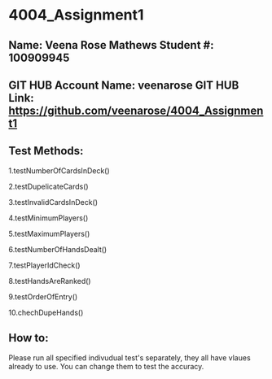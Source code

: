 # 4004_Assignment1

Name: Veena Rose Mathews
Student #: 100909945
----------------------------------------------------------------
GIT HUB Account Name: veenarose
GIT HUB Link: https://github.com/veenarose/4004_Assignment1 
----------------------------------------------------------------

Test Methods:
----------------------------------------------------------------

1.testNumberOfCardsInDeck()

2.testDupelicateCards()

3.testInvalidCardsInDeck()

4.testMinimumPlayers()

5.testMaximumPlayers()

6.testNumberOfHandsDealt()

7.testPlayerIdCheck()

8.testHandsAreRanked()

9.testOrderOfEntry()

10.chechDupeHands()


How to:
----------------------------------------------------------------
Please run all specified indivudual test's separately, they all 
have vlaues already to use. You can change them to test the accuracy.
